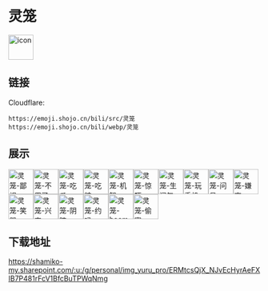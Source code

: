 # 灵笼
<img src="https://emoji.shojo.cn/bili/src/灵笼/icon.png" width="50" height="50" alt="icon">

## 链接
Cloudflare:
```
https://emoji.shojo.cn/bili/src/灵笼
https://emoji.shojo.cn/bili/webp/灵笼
```
## 展示
<img src="https://emoji.shojo.cn/bili/src/灵笼/灵笼-鄙视.png" width="50" height="50" alt="灵笼-鄙视"><img src="https://emoji.shojo.cn/bili/src/灵笼/灵笼-不用了.png" width="50" height="50" alt="灵笼-不用了"><img src="https://emoji.shojo.cn/bili/src/灵笼/灵笼-吃瓜.png" width="50" height="50" alt="灵笼-吃瓜"><img src="https://emoji.shojo.cn/bili/src/灵笼/灵笼-吃糖.png" width="50" height="50" alt="灵笼-吃糖"><img src="https://emoji.shojo.cn/bili/src/灵笼/灵笼-机智.png" width="50" height="50" alt="灵笼-机智"><img src="https://emoji.shojo.cn/bili/src/灵笼/灵笼-惊吓.png" width="50" height="50" alt="灵笼-惊吓"><img src="https://emoji.shojo.cn/bili/src/灵笼/灵笼-生闷气.png" width="50" height="50" alt="灵笼-生闷气"><img src="https://emoji.shojo.cn/bili/src/灵笼/灵笼-玩手机.png" width="50" height="50" alt="灵笼-玩手机"><img src="https://emoji.shojo.cn/bili/src/灵笼/灵笼-问号.png" width="50" height="50" alt="灵笼-问号"><img src="https://emoji.shojo.cn/bili/src/灵笼/灵笼-嫌弃.png" width="50" height="50" alt="灵笼-嫌弃"><img src="https://emoji.shojo.cn/bili/src/灵笼/灵笼-笑哭.png" width="50" height="50" alt="灵笼-笑哭"><img src="https://emoji.shojo.cn/bili/src/灵笼/灵笼-兴奋.png" width="50" height="50" alt="灵笼-兴奋"><img src="https://emoji.shojo.cn/bili/src/灵笼/灵笼-阴暗.png" width="50" height="50" alt="灵笼-阴暗"><img src="https://emoji.shojo.cn/bili/src/灵笼/灵笼-约吗.png" width="50" height="50" alt="灵笼-约吗"><img src="https://emoji.shojo.cn/bili/src/灵笼/灵笼-boom.png" width="50" height="50" alt="灵笼-boom"><img src="https://emoji.shojo.cn/bili/src/灵笼/灵笼-偷窥.png" width="50" height="50" alt="灵笼-偷窥">

## 下载地址

https://shamiko-my.sharepoint.com/:u:/g/personal/img_yuru_pro/ERMtcsQjX_NJvEcHyrAeFXIB7P481rFcV1BfcBuTPWqNmg